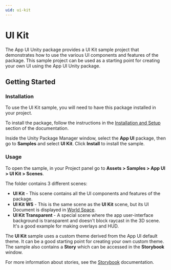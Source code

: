 ```yaml
---
uid: ui-kit
---
```


# UI Kit

The App UI Unity package provides a UI Kit sample project that 
demonstrates how to use the various UI components and features of the package. 
This sample project can be used as a starting point for creating your own UI using 
the App UI Unity package.

## Getting Started

### Installation

To use the UI Kit sample, you will need to have this package installed in your project. 

To install the package, follow the instructions in the [Installation and Setup](xref:setup)
section of the documentation.

Inside the Unity Package Manager window, select the **App UI** package, then 
go to **Samples** and select **UI Kit**. Click **Install** to install the sample.

### Usage

To open the sample, in your Project panel go to 
**Assets > Samples > App UI > UI Kit > Scenes**.

The folder contains 3 different scenes:
* **UI Kit** - This scene contains all the UI components and features of the package.
* **UI Kit WS** - This is the same scene as the **UI Kit** scene, but its UI Document 
  is displayed in [World Space](xref:Unity.AppUI.Core.WorldSpaceUIDocument).
* **UI Kit Transparent** - A special scene where the app user-interface background is transparent
  and doesn't block raycast in the 3D scene. It's a good example for making 
  overlays and HUD.

The **UI Kit** sample uses a custom theme derived from the App UI default theme.
It can be a good starting point for creating your own custom theme.
The sample also contains a **Story** which can be accessed in the **Storybook** window.

For more information about stories, see the [Storybook](xref:storybook) documentation.
